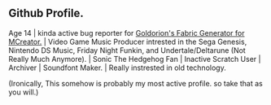 ## Github Profile.

Age 14 | kinda active bug reporter for <a href="https://github.com/Goldorion/Fabric-Generator-MCreator/"> Goldorion's Fabric Generator for MCreator.</a> | Video Game Music Producer intrested in the Sega Genesis, Nintendo DS Music, Friday Night Funkin, and Undertale/Deltarune (Not Really Much Anymore). | Sonic The Hedgehog Fan | Inactive Scratch User | Archiver | Soundfont Maker. | Really instrested in old technology.

(Ironically, This somehow is probably my most active profile. so take that as you will.)
